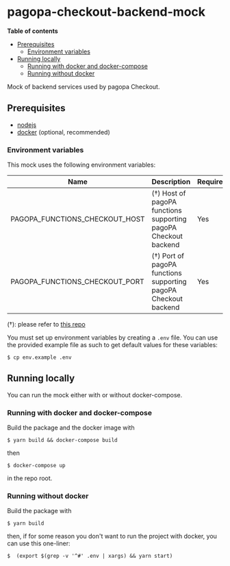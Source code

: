 # pagopa-checkout-backend-mock

**Table of contents**
 * [Prerequisites](#prerequisites)
   * [Environment variables](#environment-variables)
 * [Running locally](#running-locally)
   * [Running with docker and docker-compose](#running-with-docker-and-docker-compose)
   * [Running without docker](#running-without-docker)

Mock of backend services used by pagopa Checkout.

## Prerequisites

 * [nodejs](http://nodejs.org)
 * [docker](https://www.docker.com) (optional, recommended)

### Environment variables

This mock uses the following environment variables:

| Name                           | Description                                                     | Required |
|--------------------------------|-----------------------------------------------------------------|----------|
| PAGOPA_FUNCTIONS_CHECKOUT_HOST | (†) Host of pagoPA functions supporting pagoPA Checkout backend | Yes      |
| PAGOPA_FUNCTIONS_CHECKOUT_PORT | (†) Port of pagoPA functions supporting pagoPA Checkout backend | Yes      |

(†): please refer to [this repo](https://github.com/pagopa/pagopa-functions-checkout)

You must set up environment variables by creating a `.env` file. You can use the provided example file as such to get default values for these variables:

```shell
$ cp env.example .env
```


## Running locally

You can run the mock either with or without docker-compose.

### Running with docker and docker-compose

Build the package and the docker image with

```shell
$ yarn build && docker-compose build
```

then

```shell
$ docker-compose up
```

in the repo root.

### Running without docker
Build the package with

```shell
$ yarn build
```

then, if for some reason you don't want to run the project with docker, you can use this one-liner:

```shell
$  (export $(grep -v '^#' .env | xargs) && yarn start)
```